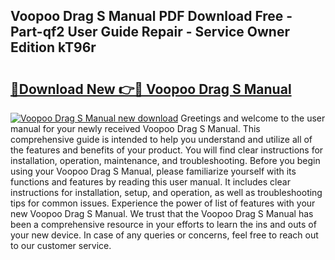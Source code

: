 ## Voopoo Drag S Manual PDF Download Free - Part-qf2 User Guide Repair - Service Owner Edition kT96r

# <h2><a href="http://cf16305.oget.top/?id=Voopoo+Drag+S+Manual">🔗Download New 👉🔴 Voopoo Drag S Manual</a></h2>

[![Voopoo Drag S Manual new download](https://i.imgur.com/5g1atiW.png)](http://cf16305.oget.top/?id=Voopoo+Drag+S+Manual)
Greetings and welcome to the user manual for your newly received Voopoo Drag S Manual. This comprehensive guide is intended to help you understand and utilize all of the features and benefits of your product. You will find clear instructions for installation, operation, maintenance, and troubleshooting. Before you begin using your Voopoo Drag S Manual, please familiarize yourself with its functions and features by reading this user manual. It includes clear instructions for installation, setup, and operation, as well as troubleshooting tips for common issues. Experience the power of list of features with your new Voopoo Drag S Manual. We trust that the Voopoo Drag S Manual has been a comprehensive resource in your efforts to learn the ins and outs of your new device. In case of any queries or concerns, feel free to reach out to our customer service.
